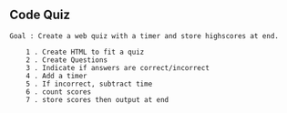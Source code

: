 ## Code Quiz

    Goal : Create a web quiz with a timer and store highscores at end. 

        1 . Create HTML to fit a quiz
        2 . Create Questions
        3 . Indicate if answers are correct/incorrect
        4 . Add a timer
        5 . If incorrect, subtract time
        6 . count scores
        7 . store scores then output at end
        